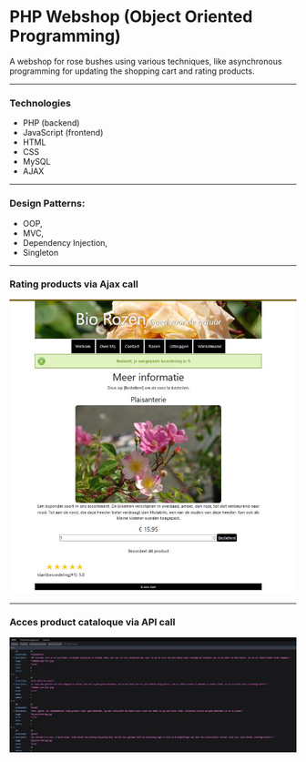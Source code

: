 # PHP Webshop (Object Oriented Programming)
A webshop for rose bushes using various techniques, like asynchronous programming for updating the shopping cart and rating products. 

----
### Technologies
* PHP (backend)
* JavaScript (frontend)
* HTML
* CSS
* MySQL
* AJAX
----
### Design Patterns: 
* OOP, 
* MVC, 
* Dependency Injection, 
* Singleton
----
### Rating products via Ajax call
![Rate Products](RateProducts.JPG)

----
### Acces product cataloque via API call
![API CALL](CatalogueAPI.JPG)
